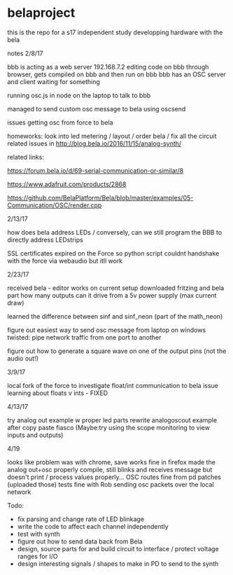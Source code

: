# belaproject
this is the repo for a s17 independent study developping hardware with the bela 

notes 2/8/17

bbb is acting as a web server 192.168.7.2 
editing code on bbb through browser, gets compiled on bbb and then run on bbb
bbb has an OSC server and client waiting for something 

running osc.js in node on the laptop to talk to bbb 

managed to send custom osc message to bela using oscsend 

issues getting osc from force to bela 

homeworks: look into led metering / layout / order bela / fix all the circuit related issues in http://blog.bela.io/2016/11/15/analog-synth/

related links: 

https://forum.bela.io/d/69-serial-communication-or-similar/8

https://www.adafruit.com/products/2868  

https://github.com/BelaPlatform/Bela/blob/master/examples/05-Communication/OSC/render.cpp

2/13/17

how does bela address LEDs / conversely, can we still program the BBB to directly address LEDstrips  

SSL certificates expired on the Force so python script couldnt handshake with the force via webaudio but itll work 

2/23/17

received bela - editor works on current setup 
downloaded fritzing and bela part 
how many outputs can it drive from a 5v power supply (max current draw)

learned the difference between sinf and sinf_neon (part of the math_neon)

figure out easiest way to send osc message from laptop on windows
twisted: pipe network traffic from one port to another 

figure out how to generate a square wave on one of the output pins (not the audio out!) 

3/9/17

local fork of the force to investigate float/int communication to bela issue 
learning about floats v ints - FIXED

4/13/17

try analog out example w proper led parts 
rewrite analogoscout example after copy paste fiasco 
(Maybe:try using the scope monitoring to view inputs and outputs) 

4/19

looks like problem was with chrome, save works fine in firefox 
made the analog out+osc properly compile, still blinks and receives message but doesn't print / process values properly...
OSC routes fine from pd patches (uploaded those) 
tests fine with Rob sending osc packets over the local network

Todo: 
- fix parsing and change rate of LED blinkage 
- write the code to affect each channel independently 
- test with synth 
- figure out how to send data back from Bela 
- design, source parts for and build circuit to interface / protect voltage ranges for I/O 
- design interesting signals / shapes to make in PD to send to the synth 

